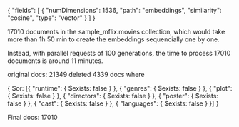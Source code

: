 


{
  "fields": [
    {
      "numDimensions": 1536,
      "path": "embeddings",
      "similarity": "cosine",
      "type": "vector"
    }
  ]
}

17010 documents in the sample_mflix.movies collection, which would take more than 1h 50 min to create the embeddings sequencially one by one.

Instead, with parallel requests of 100 generations, the time to process 17010 documents is around 11 minutes.


original docs: 21349
deleted 4339 docs where

{ $or: [{ "runtime": { $exists: false } }, { "genres": { $exists: false } }, { "plot": { $exists: false } }, { "directors": { $exists: false } }, { "poster": { $exists: false } }, { "cast": { $exists: false } }, { "languages": { $exists: false } }] }


Final docs: 17010